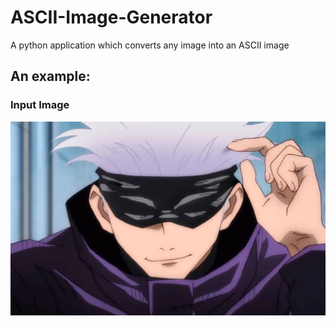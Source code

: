 # ASCII-Image-Generator
A python application which converts any image into an ASCII image

## An example:

### Input Image
![Input](https://github.com/Soham13U/ASCII-Image-Generator/blob/master/gojo.jpg)
